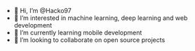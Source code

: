 - 👋 Hi, I’m @Hacko97
- 👀 I’m interested in machine learning, deep learning and web development
- 🌱 I’m currently learning mobile development
- 💞️ I’m looking to collaborate on open source projects

<!---
Hacko97/Hacko97 is a ✨ special ✨ repository because its `README.md` (this file) appears on your GitHub profile.
You can click the Preview link to take a look at your changes.
--->
